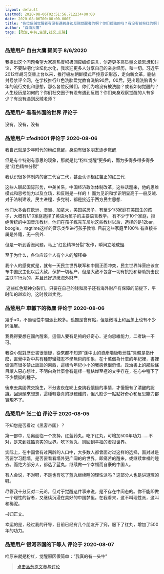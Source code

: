 ```yaml
---
layout: default
Lastmod: 2020-08-06T02:51:56.712234+00:00
date: 2020-08-06T00:00:00.000Z
title: "各位反贼觉醒者有没有遇到身边反贼觉醒者的啊？你们孤独的吗？有没有前粉红的啊？"
author: "自由大鷹"
tags: [政治,中共,生活,社交,反贼]
---
```



### 品葱用户 **自由大鷹** 提问于 8/6/2020
    
我提出这个问题希望大家高热度积极回应编织语言，创造更多高质量文章思想和讨论，不要贴吧化论坛化水化，我欢迎更多人分享自己的亲身经历，和一切。习近平2012年胡习交替上台以来，推行极左朝鲜模式严控意识形态，走向新文革，删帖封号禁评全网，在学校推行红色洗脑爱党教育洗脑90后，00后，更出现洗脑青少年的流行文化和思想，那么各位反贼们，你们为啥没有被洗脑？或者如何觉醒的？人生经历是如何的？你们社交圈子有没有遇到反贼？你们亲身观察觉醒的人有多少？有没有遇到反贼老师？
    
                

### 品葱用户 **看看外面的世界** 评论于 
        
没有，没有，没有
        
                

### 品葱用户 **zfedit001** 评论于 2020-08-06
        
我自己就是少年时代的粉红觉醒，身边有很多朋友逐步觉醒.  
  
但是有个特别有意思的现象，那就是比“粉红觉醒“更多的，而为多得多得多得多是“红色精神分裂”  
  
我认识很多体制内的富二代官二代，甚至认识根红苗正的红三代.  
  
这些人聊起国际形势，中美关系，中国经济政治体制改革，这些话题来，他的思维模式和思考能力以及立场，和反贼是一样的！ 而为见识和学识明显高于一般反贼. 对于法制建设，民主进程，多党制，都是接近于西方民主思想.  
  
他们大多会在欧洲、澳洲、加拿大，美国买房子，有至少1/3家庭在美国生的孩子，大概有1/10家庭选择了英语为孩子的主要语言教学。 有不少于10个家庭，拒绝传统的中国音乐教材，他们在孩子练完车尼尔这些教材以后，选择的是12bar， boogie， ragtime这样的音乐类型进行孩子教育. 目前这些家庭里100% 有直接亲属是外籍，无一例外.  
  
但是一听到香港问题，马上“红色精神分裂”发作，瞬间立地成蛆.  
  
至于为什么，各位应该个人有个人的解释😂  
  
我个人的感觉就是，就有一天民主世界联军和中国正面冲突，民主世界阵营应该宣布中国民主化以后大赦，保护一切私产，但是大赦不包含一切有抗拒和帮助抗击民主联军行为的，并且还好追缴海外财产.  
  
 这些红色精神分裂们，只要在自己的钱和房子还有海外财产有保障的前提下，平时叫的越欢的，这时候越卖党。
        
                

### 品葱用户 **車轍下的微塵** 评论于 2020-08-06
        
幾乎≈0，不過理性中間派比較多。孤獨是會有點，但是微博上和品蔥上也有不少同溫層。  
  
我覺得要想在國內醒來，這個人要有足夠的好奇心、逆向思維能力，二者缺一不可。  
  
我從小就對歷史書很懷疑，從來都不知道“孫中山的資產階級軟弱性”具體是指什麼，直覺中對中共有種野蠻殘忍不學無術的印象，在十萬個為什麼的年紀裡，書裡偏偏有很多禁止談論的東西，這樣令年紀小小的我感覺很奇怪。政治書上的那些條目讓人惡心想吐，不明白為什麼會有這樣一種枯燥至極的文字存在，在心中種下了不少懷疑的種子。  
  
後來去美國做交換生，不分晝夜在網上查詢我懷疑的事情，才慢慢有了清醒的認識。回過頭來想想，這種轉變真的挺艱難的，但凡缺少一點點好奇心和反思能力都實現不了。
        
                

### 品葱用户 **张二伯** 评论于 2020-08-05
        
不知您是否看过《黑客帝国》？  
  
第一部中，尼奥面临一个抉择，红蓝药丸。吃下红丸，可增加500年功力……不对，是来到残酷真实的世界。吃下蓝丸，则回到幸福的虚拟世界。  
  
实际上，在中国曾有过网龄的人口中，大多数人都曾面对过这样的选择，面对过是否要学习翻墙，是否要看看墙外更广阔的的世界，即痛苦的醒来，或继续幸福的睡去。而绝大部分人，都选了蓝丸，继续做一个幸福而自豪的中国人。  
  
有人会说，不对呀，不是也有吃了蓝丸继续睡的理性派吗？这部分人也是讲道理的呀。  
  
尽管我十分反对二元论，但对于觉醒这件事来说，是不存在中间态的。你不能即做一个理性的智者，又继续沉浸在美好的中国梦里。在我看来，这不叫理性派，这叫和稀泥。  
  
书归正文。  
  
幸运的是，经过我的开导，目前已经有几个朋友开了窍，服下了红丸，增加了500年的功力。
        
                

### 品葱用户 **银河帝国的下等人** 评论于 2020-08-07
        
咱原来就是粉红，觉醒原因很简单：“我真的有一头牛”
        
                





> [点击品葱原文参与讨论](https://pincong.rocks/question/29426)

